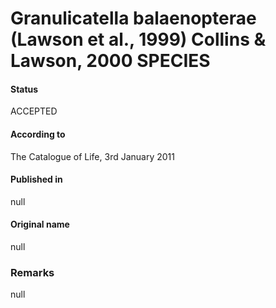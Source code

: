 # Granulicatella balaenopterae (Lawson et al., 1999) Collins & Lawson, 2000 SPECIES

#### Status
ACCEPTED

#### According to
The Catalogue of Life, 3rd January 2011

#### Published in
null

#### Original name
null

### Remarks
null